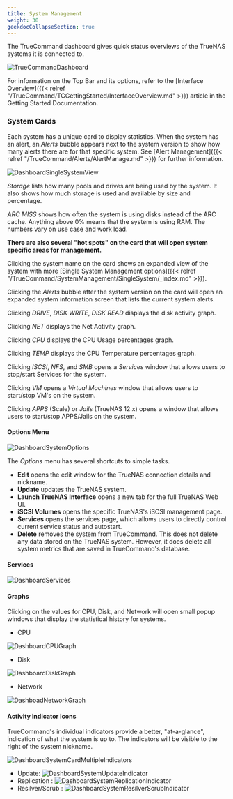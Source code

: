 ```yaml
---
title: System Management
weight: 30
geekdocCollapseSection: true
---
```


The TrueCommand dashboard gives quick status overviews of the TrueNAS systems it is connected to.

![TrueCommandDashboard](/images/TrueCommand/2.0/TCDashBoard.png "TrueCommand Dashboard")

For information on the Top Bar and its options, refer to the [Interface Overview]({{< relref "/TrueCommand/TCGettingStarted/InterfaceOverview.md" >}}) article in the Getting Started Documentation.

### System Cards

Each system has a unique card to display statistics.
When the system has an alert, an *Alerts* bubble appears next to the system version to show how many alerts there are for that specific system.
See [Alert Management]({{< relref "/TrueCommand/Alerts/AlertManage.md" >}}) for further information.

![DashboardSingleSystemView](/images/TrueCommand/2.0/DashboardSingleSystemView.png "Dashboard Single System View")


*Storage* lists how many pools and drives are being used by the system. It also shows how much storage is used and available by size and percentage.

*ARC MISS* shows how often the system is using disks instead of the ARC cache. Anything above 0% means that the system is using RAM. The numbers vary on use case and work load.

**There are also several "hot spots" on the card that will open system specific areas for management.** 

Clicking the system name on the card shows an expanded view of the system with more [Single System Management options]({{< relref "/TrueCommand/SystemManagement/SingleSystem/_index.md" >}}).

Clicking the *Alerts* bubble after the system version on the card will open an expanded system information screen that lists the current system alerts.

Clicking *DRIVE*, *DISK WRITE*, *DISK READ* displays the disk activity graph.

Clicking *NET* displays the Net Activity graph.

Clicking *CPU* displays the CPU Usage percentages graph.

Clicking *TEMP* displays the CPU Temperature percentages graph.

Clicking  *ISCSI*, *NFS*, and *SMB* opens a *Services* window that allows users to stop/start Services for the system.

Clicking *VM* opens a *Virtual Machines* window that allows users to start/stop VM's on the system.

Clicking *APPS* (Scale) or *Jails* (TrueNAS 12.x) opens a window that allows users to start/stop APPS/Jails on the system.

#### Options Menu

![DashboardSystemOptions](/images/TrueCommand/2.0/DashboardSystemOptions202.png "Dashboard System Options")

The *Options* menu has several shortcuts to simple tasks.

* **Edit** opens the edit window for the TrueNAS connection details and nickname.
* **Update** updates the TrueNAS system.
* **Launch TrueNAS Interface** opens a new tab for the full TrueNAS Web UI.
* **iSCSI Volumes** opens the specific TrueNAS's iSCSI management page.
* **Services** opens the services page, which allows users to directly control current service status and autostart.
* **Delete** removes the system from TrueCommand. This does not delete any data stored on the TrueNAS system. However, it does delete all system metrics that are saved in TrueCommand's database.

#### Services
![DashboardServices](/images/TrueCommand/2.0/DashboardServices.png "Dashboard Services")

#### Graphs

Clicking on the values for CPU, Disk, and Network will open small popup windows that display the statistical history for systems.

+ CPU

![DashboardCPUGraph](/images/TrueCommand/2.0/DashboardCPUGraph.png "Dashboard CPU Graph")

+ Disk

![DashboardDiskGraph](/images/TrueCommand/2.0/DashboardDiskGraph.png "Dashboard Disk Graph")

+ Network

![DashboadNetworkGraph](/images/TrueCommand/2.0/DashboadNetworkGraph.png "Dashboad Network Graph")


#### Activity Indicator Icons

TrueCommand's individual indicators provide a better, "at-a-glance", indication of what the system is up to. The indicators will be visible to the right of the system nickname.

![DashboardSystemCardMultipleIndicators](/images/TrueCommand/2.0/TC20MultipleActivityIndicators.png "System Card Multiple Indicators")

* Update: ![DashboardSystemUpdateIndicator](/images/TrueCommand/2.0/TC20UpgradeIndicator.png "System Update")
* Replication  : ![DashboardSystemReplicationIndicator](/images/TrueCommand/2.0/TC20ReplicationIndicator.png "Replication")
* Resilver/Scrub : ![DashboardSystemResilverScrubIndicator](/images/TrueCommand/2.0/TC20ResilverScrubIndicator.png "System Resilver/Scrub")
